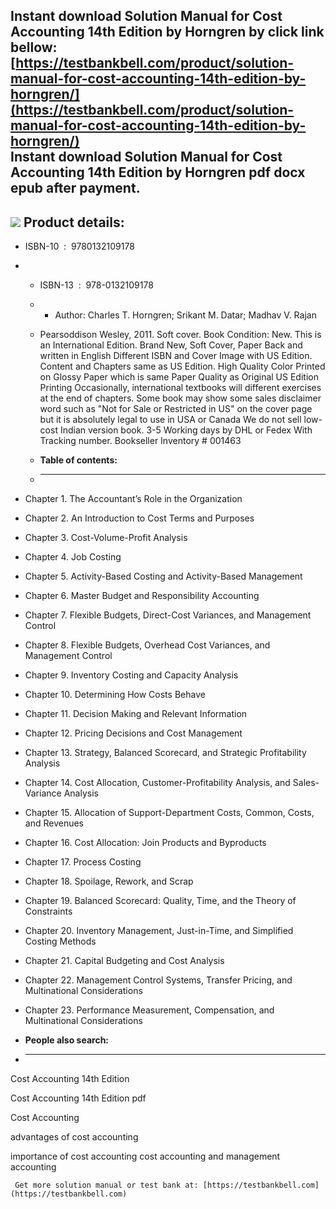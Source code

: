 Instant download **Solution Manual for Cost Accounting 14th Edition by Horngren** by click link bellow:  
[https://testbankbell.com/product/solution-manual-for-cost-accounting-14th-edition-by-horngren/](https://testbankbell.com/product/solution-manual-for-cost-accounting-14th-edition-by-horngren/)  
**Instant download Solution Manual for Cost Accounting 14th Edition by Horngren pdf docx epub after payment.**
--------------------------------------------------------------------------------------------------------------


![](https://testbankbell.com/wp-content/uploads/2023/05/Cost-Accounting-14e-Horngren1.jpg)
**Product details:**
--------------------


* ISBN-10 ‏ : ‎ 9780132109178
* * ISBN-13 ‏ : ‎ 978-0132109178
  * * Author: Charles T. Horngren; Srikant M. Datar; Madhav V. Rajan
   
  * Pearsoddison Wesley, 2011. Soft cover. Book Condition: New. This is an International Edition. Brand New, Soft Cover, Paper Back and written in English Different ISBN and Cover Image with US Edition. Content and Chapters same as US Edition. High Quality Color Printed on Glossy Paper which is same Paper Quality as Original US Edition Printing Occasionally, international textbooks will different exercises at the end of chapters. Some book may show some sales disclaimer word such as "Not for Sale or Restricted in US" on the cover page but it is absolutely legal to use in USA or Canada We do not sell low-cost Indian version book. 3-5 Working days by DHL or Fedex With Tracking number. Bookseller Inventory # 001463
  * **Table of contents:**
  * ----------------------
 
* Chapter 1. The Accountant’s Role in the Organization

* Chapter 2. An Introduction to Cost Terms and Purposes

* Chapter 3. Cost-Volume-Profit Analysis

* Chapter 4. Job Costing

* Chapter 5. Activity-Based Costing and Activity-Based Management

* Chapter 6. Master Budget and Responsibility Accounting

* Chapter 7. Flexible Budgets, Direct-Cost Variances, and Management Control

* Chapter 8. Flexible Budgets, Overhead Cost Variances, and Management Control

* Chapter 9. Inventory Costing and Capacity Analysis

* Chapter 10. Determining How Costs Behave

* Chapter 11. Decision Making and Relevant Information

* Chapter 12. Pricing Decisions and Cost Management

* Chapter 13. Strategy, Balanced Scorecard, and Strategic Profitability Analysis

* Chapter 14. Cost Allocation, Customer-Profitability Analysis, and Sales-Variance Analysis

* Chapter 15. Allocation of Support-Department Costs, Common, Costs, and Revenues

* Chapter 16. Cost Allocation: Join Products and Byproducts

* Chapter 17. Process Costing

* Chapter 18. Spoilage, Rework, and Scrap

* Chapter 19. Balanced Scorecard: Quality, Time, and the Theory of Constraints

* Chapter 20. Inventory Management, Just-in-Time, and Simplified Costing Methods

* Chapter 21. Capital Budgeting and Cost Analysis

* Chapter 22. Management Control Systems, Transfer Pricing, and Multinational Considerations

* Chapter 23. Performance Measurement, Compensation, and Multinational Considerations
* **People also search:**
* -----------------------

Cost Accounting 14th Edition

Cost Accounting 14th Edition pdf

Cost Accounting

advantages of cost accounting

importance of cost accounting
cost accounting and management accounting




     Get more solution manual or test bank at: [https://testbankbell.com](https://testbankbell.com)

